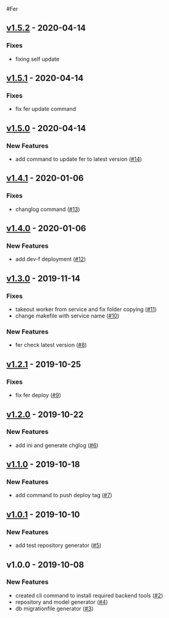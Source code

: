 #Fer 

<a name="v1.5.2"></a>
## [v1.5.2] - 2020-04-14
### Fixes
- fixing self update


<a name="v1.5.1"></a>
## [v1.5.1] - 2020-04-14
### Fixes
- fix fer update command


<a name="v1.5.0"></a>
## [v1.5.0] - 2020-04-14
### New Features
- add command to update fer to latest version ([#14](https://github.com/kumparan/fer/issues/14))


<a name="v1.4.1"></a>
## [v1.4.1] - 2020-01-06
### Fixes
- changlog command ([#13](https://github.com/kumparan/fer/issues/13))


<a name="v1.4.0"></a>
## [v1.4.0] - 2020-01-06
### New Features
- add dev-f deployment ([#12](https://github.com/kumparan/fer/issues/12))


<a name="v1.3.0"></a>
## [v1.3.0] - 2019-11-14
### Fixes
- takeout worker from service and fix folder copying ([#11](https://github.com/kumparan/fer/issues/11))
- change makefile with service name ([#10](https://github.com/kumparan/fer/issues/10))

### New Features
- fer check latest version ([#8](https://github.com/kumparan/fer/issues/8))


<a name="v1.2.1"></a>
## [v1.2.1] - 2019-10-25
### Fixes
- fix fer deploy ([#9](https://github.com/kumparan/fer/issues/9))


<a name="v1.2.0"></a>
## [v1.2.0] - 2019-10-22
### New Features
- add ini and generate chglog ([#6](https://github.com/kumparan/fer/issues/6))


<a name="v1.1.0"></a>
## [v1.1.0] - 2019-10-18
### New Features
- add command to push deploy tag ([#7](https://github.com/kumparan/fer/issues/7))


<a name="v1.0.1"></a>
## [v1.0.1] - 2019-10-10
### New Features
- add test repository generator ([#5](https://github.com/kumparan/fer/issues/5))


<a name="v1.0.0"></a>
## v1.0.0 - 2019-10-08
### New Features
- created cli command to install required backend tools ([#2](https://github.com/kumparan/fer/issues/2))
- repository and model generator ([#4](https://github.com/kumparan/fer/issues/4))
- db migrationfile generator ([#3](https://github.com/kumparan/fer/issues/3))


[Unreleased]: https://github.com/kumparan/fer/compare/v1.5.2...HEAD
[v1.5.2]: https://github.com/kumparan/fer/compare/v1.5.1...v1.5.2
[v1.5.1]: https://github.com/kumparan/fer/compare/v1.5.0...v1.5.1
[v1.5.0]: https://github.com/kumparan/fer/compare/v1.4.1...v1.5.0
[v1.4.1]: https://github.com/kumparan/fer/compare/v1.4.0...v1.4.1
[v1.4.0]: https://github.com/kumparan/fer/compare/v1.3.0...v1.4.0
[v1.3.0]: https://github.com/kumparan/fer/compare/v1.2.1...v1.3.0
[v1.2.1]: https://github.com/kumparan/fer/compare/v1.2.0...v1.2.1
[v1.2.0]: https://github.com/kumparan/fer/compare/v1.1.0...v1.2.0
[v1.1.0]: https://github.com/kumparan/fer/compare/v1.0.1...v1.1.0
[v1.0.1]: https://github.com/kumparan/fer/compare/v1.0.0...v1.0.1
